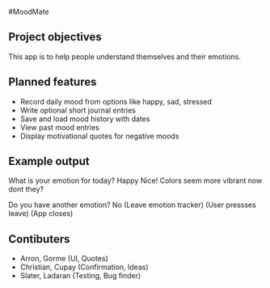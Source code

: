 #MoodMate

## Project objectives
This app is to help people understand themselves and their emotions.

## Planned features 
- Record daily mood from options like happy, sad, stressed
- Write optional short journal entries
- Save and load mood history with dates
- View past mood entries
- Display motivational quotes for negative moods
                  
## Example output       
What is your emotion for today? Happy
Nice! Colors seem more vibrant now dont they?

Do you have another emotion? No
(Leave emotion tracker)
(User pressses leave)
(App closes)

## Contibuters
- Arron, Gorme     (UI, Quotes)
- Christian, Cupay (Confirmation, Ideas)
- Slater, Ladaran  (Testing, Bug finder)
